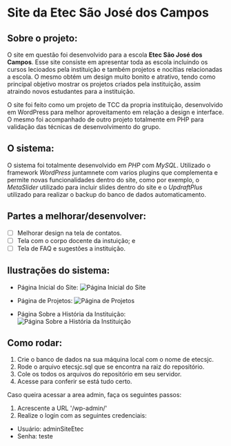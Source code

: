 # Site da Etec São José dos Campos

## Sobre o projeto:

O site em questão foi desenvolvido para a escola __Etec São José dos Campos__. Esse site consiste em apresentar toda as escola incluindo os cursos lecioados pela instituição e também projetos e nocitias relacionadas a escola. O mesmo obtém um design muito bonito e atrativo, tendo como principal objetivo mostrar os projetos criados pela instituição, assim atraindo novos estudantes para a instituição.

O site foi feito como um projeto de TCC da propria instituição, desenvolvido em WordPress para melhor aproveitamento em relação a design e interface. O mesmo foi acompanhado de outro projeto totalmente em PHP para validação das técnicas de desenvolvimento do grupo.

## O sistema:

O sistema foi totalmente desenvolvido em _PHP_ com _MySQL_. Utilizado o framework _WordPress_ juntamnete com varios plugins que complementa e permite novas funcionalidades dentro do site, como por exemplo, o _MetaSlider_ utilizado para incluir slides dentro do site e o _UpdraftPlus_ utilizado para realizar o backup do banco de dados automaticamento.

## Partes a melhorar/desenvolver:

- [ ] Melhorar design na tela de contatos.
- [ ] Tela com o corpo docente da instuição; e
- [ ] Tela de FAQ e sugestões a instituição.

## Ilustrações do sistema:

- Página Inicial do Site:
![Página Inicial do Site](https://user-images.githubusercontent.com/44526943/229582658-7d1edf8e-c216-4f9b-a767-065229421ebe.png)

- Página de Projetos:
![Página de Projetos](https://user-images.githubusercontent.com/44526943/229582846-8fa33b08-150a-4c60-a0cd-61fa40f70b36.png)

- Página Sobre a História da Instituição:
![Página Sobre a História da Instituição](https://user-images.githubusercontent.com/44526943/229583132-7b588ccc-edd8-4bf2-834e-90bc9f2862bd.png)

## Como rodar:

1. Crie o banco de dados na sua máquina local com o nome de etecsjc.
2. Rode o arquivo etecsjc.sql que se encontra na raiz do repositório.
3. Cole os todos os arquivos do repositório em seu servidor.
4. Acesse para conferir se está tudo certo.

Caso queira acessar a area admin, faça os seguintes passos:

1. Acrescente a URL '/wp-admin/'
2. Realize o login com as seguintes credenciais:

  - Usuário: adminSiteEtec
  - Senha: teste
